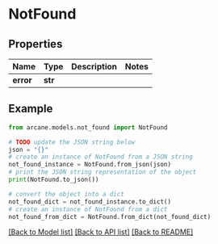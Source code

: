 # NotFound


## Properties

Name | Type | Description | Notes
------------ | ------------- | ------------- | -------------
**error** | **str** |  | 

## Example

```python
from arcane.models.not_found import NotFound

# TODO update the JSON string below
json = "{}"
# create an instance of NotFound from a JSON string
not_found_instance = NotFound.from_json(json)
# print the JSON string representation of the object
print(NotFound.to_json())

# convert the object into a dict
not_found_dict = not_found_instance.to_dict()
# create an instance of NotFound from a dict
not_found_from_dict = NotFound.from_dict(not_found_dict)
```
[[Back to Model list]](../README.md#documentation-for-models) [[Back to API list]](../README.md#documentation-for-api-endpoints) [[Back to README]](../README.md)


